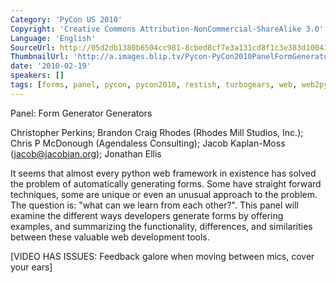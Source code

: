 ```yaml
---
Category: 'PyCon US 2010'
Copyright: 'Creative Commons Attribution-NonCommercial-ShareAlike 3.0'
Language: 'English'
SourceUrl: http://05d2db1380b6504cc981-8cbed8cf7e3a131cd8f1c3e383d10041.r93.cf2.rackcdn.com/pycon-us-2010/298_panel-form-generator-generators-28.m4v
ThumbnailUrl: 'http://a.images.blip.tv/Pycon-PyCon2010PanelFormGeneratorGenerators20300.png'
date: '2010-02-19'
speakers: []
tags: [forms, panel, pycon, pycon2010, restish, turbogears, web, web2py, zope]
---
```

Panel: Form Generator Generators

  
Christopher Perkins; Brandon Craig Rhodes (Rhodes Mill Studios, Inc.); Chris P
McDonough (Agendaless Consulting); Jacob Kaplan-Moss (jacob@jacobian.org);
Jonathan Ellis

  
It seems that almost every python web framework in existence has solved the
problem of automatically generating forms. Some have straight forward
techniques, some are unique or even an unusual approach to the problem. The
question is: "what can we learn from each other?". This panel will examine the
different ways developers generate forms by offering examples, and summarizing
the functionality, differences, and similarities between these valuable web
development tools.

  
[VIDEO HAS ISSUES: Feedback galore when moving between mics, cover your ears]

